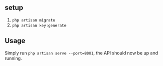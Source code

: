 ## setup

1. `php artisan migrate`
2. `php artisan key:generate`

## Usage

Simply run `php artisan serve --port=8001`, the API should now be up and running.